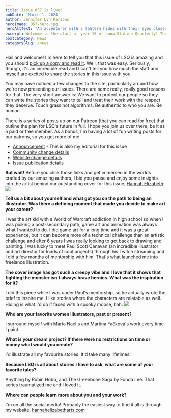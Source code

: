 ```yaml
---
title: Issue 057 is live!
pubDate: 'March 1, 2024'
author: Jennifer Lyn Parsons
heroImage: 057-hero.jpg
heroAltText: "An adventurer with a lantern hides with their eyes closed hoping the antlered monster doesn't find them"
excerpt: Welcome to the start of year 15 of Luna Station Quarterly! There's lots of news and an artist interview in this post, so click the read more button and let's get started!
postCategory: News
categorySlug: /news
---
```

Hail and welcome! I'm here to tell you that this issue of LSQ is amazing and you should <a href="/issues/057">pick up a copy and read it</a>. Well, that was easy. Seriously, though, it's an incredible read and I can't tell you how much the staff and myself are excited to share the stories in this issue with you.

You may have noticed a few changes to the site, particularly around how we're now presenting our issues. There are some really, really good reasons for that. The very short answer is: We want to protect our people so they can write the stories they want to tell and treat their work with the respect they deserve. Touch grass not algorithms. Be authentic to who you are. Be human. 

There is a series of posts up on our Patreon (that you can read for free) that outline the plan for LSQ's future in full. I hope you join us over there, be it as a paid or free member. As a bonus, I'm having a lot of fun writing posts for our patrons, so you get more of me.

<ul> 
<li><a href="https://www.patreon.com/posts/taking-stand-99062958?utm_medium=clipboard_copy&utm_source=copyLink&utm_campaign=postshare_creator&utm_content=join_link">Announcement</a> - This is also my editorial for this issue</li> 
<li><a href="https://www.patreon.com/posts/community-and-99138564?utm_medium=clipboard_copy&utm_source=copyLink&utm_campaign=postshare_creator&utm_content=join_link">Community change details</a></li> 
<li><a href="https://www.patreon.com/posts/changes-to-99194575?utm_medium=clipboard_copy&utm_source=copyLink&utm_campaign=postshare_creator&utm_content=join_link">Website change details</a></li>
<li><a href="https://www.patreon.com/posts/issue-99252252?utm_medium=clipboard_copy&utm_source=copyLink&utm_campaign=postshare_creator&utm_content=join_link">Issue publication details</a></li>
</ul>

**But wait!** Before you click those links and get immersed in the worlds crafted by our amazing authors, I bid you pause and enjoy some insights into the artist behind our outstanding cover for this issue, <a href="http://hannahelizabetharts.com">Hannah Elizabeth</a>:
<img src="https://images.squarespace-cdn.com/content/v1/64b3c95d173c4e52e4acd4f1/7582508e-f67c-479b-8659-9a7d83212832/LiricJo_HannahElizabethBaker_LORES.jpg" class="lg:mr-5 lg:float-left lg:w-1/2" />

**Tell us a bit about yourself and what got you on the path to being an illustrator. Was there a defining moment that made you decide to make art your career?**

I was the art kid with a World of Warcraft addiction in high school so when I was picking a post-secondary path, game art and animation was always what I wanted to do. I did game art for a long time and it was a great experience, but it can become more of a technical challenge than an artistic challenge and after 6 years I was really looking to get back to drawing and painting. I was lucky to meet Paul Scott Canavan (an incredible illustrator and art director for loads of cool projects) through his Twitch streaming and I did a few months of mentorship with him. That's what launched me into freelance illustration.

**The cover image has got such a creepy vibe and I love that it shows that fighting the monster isn't always brave heroics. What was the inspiration for it?**

I did this piece while I was under Paul's mentorship, so he actually wrote the brief to inspire me. I like stories where the characters are relatable as well. Hiding is what I'd do if faced with a spooky moose, hah.
<img src="https://images.squarespace-cdn.com/content/v1/64b3c95d173c4e52e4acd4f1/3db6766c-cc60-4230-abc0-c076a2f55508/KettrickenValues07Smol.jpg" class="lg:ml-5 lg:float-right lg:w-1/2" />

**Who are your favorite women illustrators, past or present?**

I surround myself with Marta Nael's and Martina Fačková's work every time I paint.

**What is your dream project? If there were no restrictions on time or money what would you create?**

I'd illustrate all my favourite stories. It'd take many lifetimes.

**Because LSQ is all about stories I have to ask, what are some of your favorite tales?**

Anything by Robin Hobb, and The Greenbone Saga by Fonda Lee. That series traumatized me and I loved it.

**Where can people learn more about you and your work?**

I'm on all the social media! Probably the easiest way to find it all is through my website, <a href="http://hannahelizabetharts.com">hannahelizabetharts.com</a>
